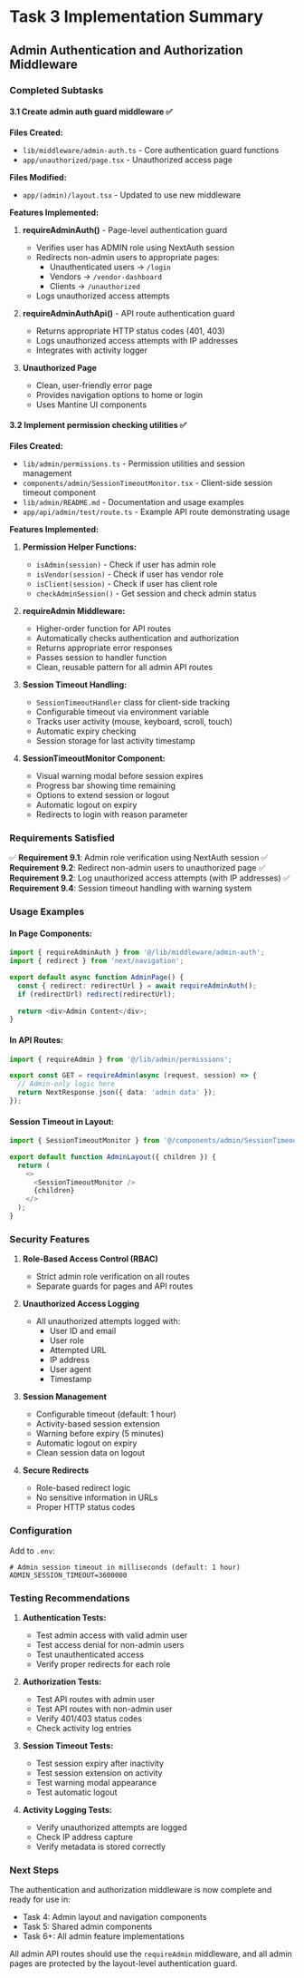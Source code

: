 # Task 3 Implementation Summary

## Admin Authentication and Authorization Middleware

### Completed Subtasks

#### 3.1 Create admin auth guard middleware ✅

**Files Created:**
- `lib/middleware/admin-auth.ts` - Core authentication guard functions
- `app/unauthorized/page.tsx` - Unauthorized access page

**Files Modified:**
- `app/(admin)/layout.tsx` - Updated to use new middleware

**Features Implemented:**
1. **requireAdminAuth()** - Page-level authentication guard
   - Verifies user has ADMIN role using NextAuth session
   - Redirects non-admin users to appropriate pages:
     - Unauthenticated users → `/login`
     - Vendors → `/vendor-dashboard`
     - Clients → `/unauthorized`
   - Logs unauthorized access attempts

2. **requireAdminAuthApi()** - API route authentication guard
   - Returns appropriate HTTP status codes (401, 403)
   - Logs unauthorized access attempts with IP addresses
   - Integrates with activity logger

3. **Unauthorized Page**
   - Clean, user-friendly error page
   - Provides navigation options to home or login
   - Uses Mantine UI components

#### 3.2 Implement permission checking utilities ✅

**Files Created:**
- `lib/admin/permissions.ts` - Permission utilities and session management
- `components/admin/SessionTimeoutMonitor.tsx` - Client-side session timeout component
- `lib/admin/README.md` - Documentation and usage examples
- `app/api/admin/test/route.ts` - Example API route demonstrating usage

**Features Implemented:**

1. **Permission Helper Functions:**
   - `isAdmin(session)` - Check if user has admin role
   - `isVendor(session)` - Check if user has vendor role
   - `isClient(session)` - Check if user has client role
   - `checkAdminSession()` - Get session and check admin status

2. **requireAdmin Middleware:**
   - Higher-order function for API routes
   - Automatically checks authentication and authorization
   - Returns appropriate error responses
   - Passes session to handler function
   - Clean, reusable pattern for all admin API routes

3. **Session Timeout Handling:**
   - `SessionTimeoutHandler` class for client-side tracking
   - Configurable timeout via environment variable
   - Tracks user activity (mouse, keyboard, scroll, touch)
   - Automatic expiry checking
   - Session storage for last activity timestamp

4. **SessionTimeoutMonitor Component:**
   - Visual warning modal before session expires
   - Progress bar showing time remaining
   - Options to extend session or logout
   - Automatic logout on expiry
   - Redirects to login with reason parameter

### Requirements Satisfied

✅ **Requirement 9.1**: Admin role verification using NextAuth session
✅ **Requirement 9.2**: Redirect non-admin users to unauthorized page
✅ **Requirement 9.2**: Log unauthorized access attempts (with IP addresses)
✅ **Requirement 9.4**: Session timeout handling with warning system

### Usage Examples

#### In Page Components:
```typescript
import { requireAdminAuth } from '@/lib/middleware/admin-auth';
import { redirect } from 'next/navigation';

export default async function AdminPage() {
  const { redirect: redirectUrl } = await requireAdminAuth();
  if (redirectUrl) redirect(redirectUrl);
  
  return <div>Admin Content</div>;
}
```

#### In API Routes:
```typescript
import { requireAdmin } from '@/lib/admin/permissions';

export const GET = requireAdmin(async (request, session) => {
  // Admin-only logic here
  return NextResponse.json({ data: 'admin data' });
});
```

#### Session Timeout in Layout:
```typescript
import { SessionTimeoutMonitor } from '@/components/admin/SessionTimeoutMonitor';

export default function AdminLayout({ children }) {
  return (
    <>
      <SessionTimeoutMonitor />
      {children}
    </>
  );
}
```

### Security Features

1. **Role-Based Access Control (RBAC)**
   - Strict admin role verification on all routes
   - Separate guards for pages and API routes

2. **Unauthorized Access Logging**
   - All unauthorized attempts logged with:
     - User ID and email
     - User role
     - Attempted URL
     - IP address
     - User agent
     - Timestamp

3. **Session Management**
   - Configurable timeout (default: 1 hour)
   - Activity-based session extension
   - Warning before expiry (5 minutes)
   - Automatic logout on expiry
   - Clean session data on logout

4. **Secure Redirects**
   - Role-based redirect logic
   - No sensitive information in URLs
   - Proper HTTP status codes

### Configuration

Add to `.env`:
```env
# Admin session timeout in milliseconds (default: 1 hour)
ADMIN_SESSION_TIMEOUT=3600000
```

### Testing Recommendations

1. **Authentication Tests:**
   - Test admin access with valid admin user
   - Test access denial for non-admin users
   - Test unauthenticated access
   - Verify proper redirects for each role

2. **Authorization Tests:**
   - Test API routes with admin user
   - Test API routes with non-admin user
   - Verify 401/403 status codes
   - Check activity log entries

3. **Session Timeout Tests:**
   - Test session expiry after inactivity
   - Test session extension on activity
   - Test warning modal appearance
   - Test automatic logout

4. **Activity Logging Tests:**
   - Verify unauthorized attempts are logged
   - Check IP address capture
   - Verify metadata is stored correctly

### Next Steps

The authentication and authorization middleware is now complete and ready for use in:
- Task 4: Admin layout and navigation components
- Task 5: Shared admin components
- Task 6+: All admin feature implementations

All admin API routes should use the `requireAdmin` middleware, and all admin pages are protected by the layout-level authentication guard.
